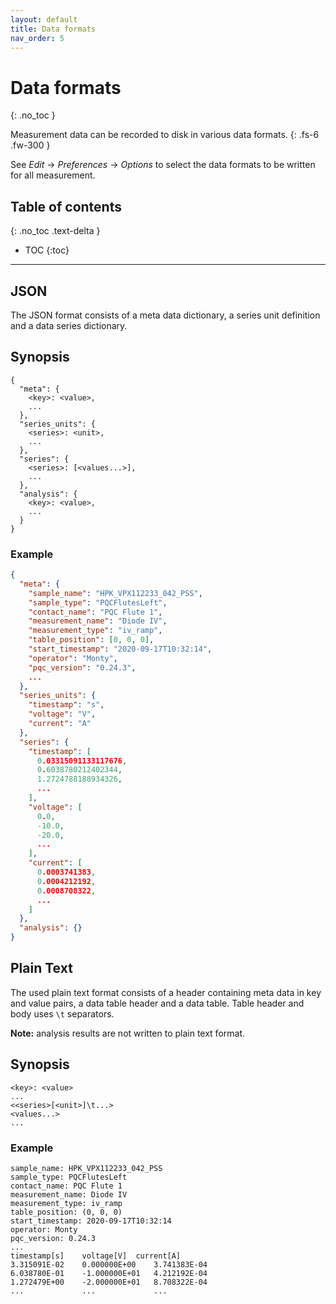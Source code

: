 ```yaml
---
layout: default
title: Data formats
nav_order: 5
---
```


# Data formats
{: .no_toc }

Measurement data can be recorded to disk in various data formats.
{: .fs-6 .fw-300 }

See *Edit* &rarr; *Preferences* &rarr; *Options* to select the data formats to be
written for all measurement.

## Table of contents
{: .no_toc .text-delta }

* TOC
{:toc}

---

## JSON

The JSON format consists of a meta data dictionary, a series unit definition and
a data series dictionary.

## Synopsis

```
{
  "meta": {
    <key>: <value>,
    ...
  },
  "series_units": {
    <series>: <unit>,
    ...
  },
  "series": {
    <series>: [<values...>],
    ...
  },
  "analysis": {
    <key>: <value>,
    ...
  }
}
```

### Example

```json
{
  "meta": {
    "sample_name": "HPK_VPX112233_042_PSS",
    "sample_type": "PQCFlutesLeft",
    "contact_name": "PQC Flute 1",
    "measurement_name": "Diode IV",
    "measurement_type": "iv_ramp",
    "table_position": [0, 0, 0],
    "start_timestamp": "2020-09-17T10:32:14",
    "operator": "Monty",
    "pqc_version": "0.24.3",
    ...
  },
  "series_units": {
    "timestamp": "s",
    "voltage": "V",
    "current": "A"
  },
  "series": {
    "timestamp": [
      0.03315091133117676,
      0.6038780212402344,
      1.2724788188934326,
      ...
    ],
    "voltage": [
      0.0,
      -10.0,
      -20.0,
      ...
    ],
    "current": [
      0.0003741383,
      0.0004212192,
      0.0008708322,
      ...
    ]
  },
  "analysis": {}
}
```

## Plain Text

The used plain text format consists of a header containing meta data in key and
value pairs, a data table header and a data table. Table header and body uses
`\t` separators.

**Note:** analysis results are not written to plain text format.

## Synopsis

```
<key>: <value>
...
<<series>[<unit>]\t...>
<values...>
...
```

### Example

```
sample_name: HPK_VPX112233_042_PSS
sample_type: PQCFlutesLeft
contact_name: PQC Flute 1
measurement_name: Diode IV
measurement_type: iv_ramp
table_position: (0, 0, 0)
start_timestamp: 2020-09-17T10:32:14
operator: Monty
pqc_version: 0.24.3
...
timestamp[s]	voltage[V]	current[A]
3.315091E-02	0.000000E+00	3.741383E-04
6.038780E-01	-1.000000E+01	4.212192E-04
1.272479E+00	-2.000000E+01	8.708322E-04
...         	...          	...
```
